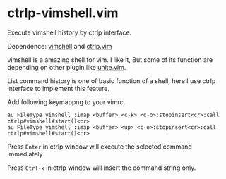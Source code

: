 # ctrlp-vimshell.vim

Execute vimshell history by ctrlp interface.

Dependence: [vimshell](https://github.com/Shougo/vimshell.vim) and [ctrlp.vim](https://github.com/ctrlp.vim/ctrlp.vim)

vimshell is a amazing shell for vim. I like it, But some of its function are depending on other plugin like [unite.vim](https://github.com/Shougo/unite.vim).

List command history is one of basic function of a shell, here I use ctrlp interface to implement this feature.


Add following keymappng to your vimrc.


```vim
au FileType vimshell :imap <buffer> <c-k> <c-o>:stopinsert<cr>:call ctrlp#vimshell#start()<cr> 
au FileType vimshell :imap <buffer> <up> <c-o>:stopinsert<cr>:call ctrlp#vimshell#start()<cr>
```

Press `Enter` in ctrlp window will execute the selected command immediately.

Press `Ctrl-x` in ctrlp window  will insert the command string only.
